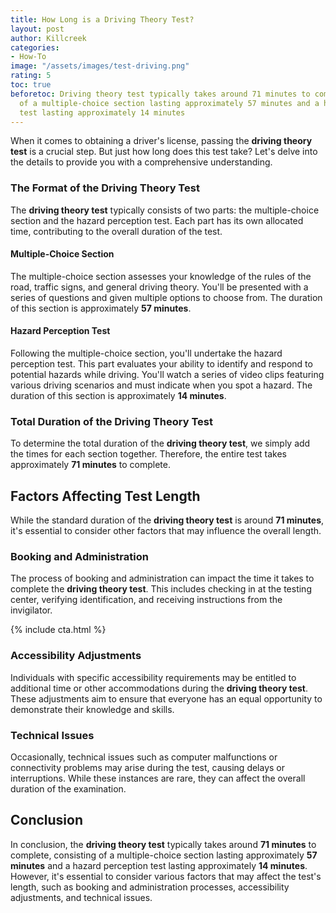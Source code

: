 ```yaml
---
title: How Long is a Driving Theory Test?
layout: post
author: Killcreek
categories:
- How-To
image: "/assets/images/test-driving.png"
rating: 5
toc: true
beforetoc: Driving theory test typically takes around 71 minutes to complete, consisting
  of a multiple-choice section lasting approximately 57 minutes and a hazard perception
  test lasting approximately 14 minutes
---
```

When it comes to obtaining a driver's license, passing the **driving theory test** is a crucial step. But just how long does this test take? Let's delve into the details to provide you with a comprehensive understanding.

### The Format of the Driving Theory Test

The **driving theory test** typically consists of two parts: the multiple-choice section and the hazard perception test. Each part has its own allocated time, contributing to the overall duration of the test.

#### Multiple-Choice Section

The multiple-choice section assesses your knowledge of the rules of the road, traffic signs, and general driving theory. You'll be presented with a series of questions and given multiple options to choose from. The duration of this section is approximately **57 minutes**.

#### Hazard Perception Test

Following the multiple-choice section, you'll undertake the hazard perception test. This part evaluates your ability to identify and respond to potential hazards while driving. You'll watch a series of video clips featuring various driving scenarios and must indicate when you spot a hazard. The duration of this section is approximately **14 minutes**.

### Total Duration of the Driving Theory Test

To determine the total duration of the **driving theory test**, we simply add the times for each section together. Therefore, the entire test takes approximately **71 minutes** to complete.

## Factors Affecting Test Length

While the standard duration of the **driving theory test** is around **71 minutes**, it's essential to consider other factors that may influence the overall length.

### Booking and Administration

The process of booking and administration can impact the time it takes to complete the **driving theory test**. This includes checking in at the testing center, verifying identification, and receiving instructions from the invigilator.


<!-- _includes/cta.html -->

{% include cta.html %}


### Accessibility Adjustments

Individuals with specific accessibility requirements may be entitled to additional time or other accommodations during the **driving theory test**. These adjustments aim to ensure that everyone has an equal opportunity to demonstrate their knowledge and skills.

### Technical Issues

Occasionally, technical issues such as computer malfunctions or connectivity problems may arise during the test, causing delays or interruptions. While these instances are rare, they can affect the overall duration of the examination.

## Conclusion

In conclusion, the **driving theory test** typically takes around **71 minutes** to complete, consisting of a multiple-choice section lasting approximately **57 minutes** and a hazard perception test lasting approximately **14 minutes**. However, it's essential to consider various factors that may affect the test's length, such as booking and administration processes, accessibility adjustments, and technical issues.
